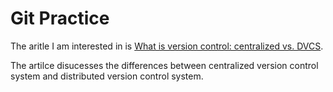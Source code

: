 # Git Practice
The aritle I am interested in is [What is version control: centralized vs. DVCS](https://www.atlassian.com/blog/software-teams/version-control-centralized-dvcs).

The artilce disucesses the differences between centralized version control system and distributed version control system.
